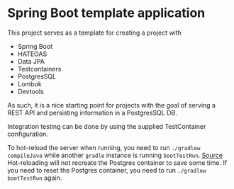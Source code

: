 # Spring Boot template application

This project serves as a template for creating a project with
- Spring Boot
- HATEOAS
- Data JPA
- Testcontainers
- PostgresSQL
- Lombok
- Devtools

As such, it is a nice starting point for projects with the goal
of serving a REST API and persisting information in a PostgresSQL DB.

Integration testing can be done by using the supplied TestContainer configuration.

To hot-reload the server when running, you need to run `./gradlew compileJava` while
another `gradle` instance is running `bootTestRun`. [Source](https://www.docker.com/blog/spring-boot-application-testing-and-development-with-testcontainers/)
Hot-reloading will not recreate the Postgres container to save some time. If you need to reset the Postgres container, you need to 
run `./gradlew bootTestRun` again.
